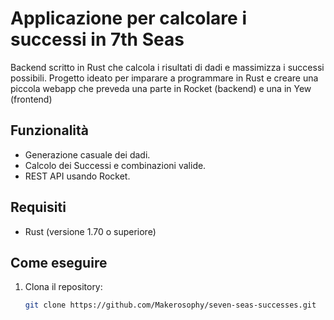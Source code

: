# Applicazione per calcolare i successi in 7th Seas

Backend scritto in Rust che calcola i risultati di dadi e massimizza i successi possibili.
Progetto ideato per imparare a programmare in Rust e creare una piccola webapp che preveda una parte in Rocket (backend) e una in Yew (frontend)

## Funzionalità
- Generazione casuale dei dadi.
- Calcolo dei Successi e combinazioni valide.
- REST API usando Rocket.

## Requisiti
- Rust (versione 1.70 o superiore)

## Come eseguire
1. Clona il repository:
   ```bash
   git clone https://github.com/Makerosophy/seven-seas-successes.git